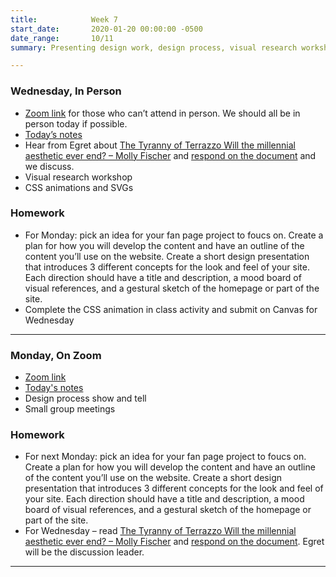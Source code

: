 ```yaml
---
title:            Week 7
start_date:       2020-01-20 00:00:00 -0500
date_range:       10/11
summary: Presenting design work, design process, visual research workshop, CSS animations

---
```


### Wednesday, In Person
- [Zoom link](https://zoom.us/j/7047994536?pwd=RThBZ0oyWHd5M2RZcmFNQUVwUFJHUT09) for those who can&rsquo;t attend in person. We should all be in person today if possible.
- [Today&rsquo;s notes](https://paper.dropbox.com/doc/Penn-Week-7b-Visual-Research-Workshop-CSS-Animations--BUIYZpTjZCrIaU3Vf~8BU8YxAQ-xRXF6faRzvwvliUklIin9)
- Hear from Egret about [The Tyranny of Terrazzo Will the millennial aesthetic ever end? – Molly Fischer](https://www.thecut.com/2020/03/will-the-millennial-aesthetic-ever-end.html) and [respond on the document](https://paper.dropbox.com/doc/Penn-Art-of-Web-F21-Reading-Reflections--BTnHYPjTk_pbD8IK7pD8MPImAQ-DPFsc5O6umbnRZ94cZyFY) and we discuss.
- Visual research workshop
- CSS animations and SVGs

### Homework
- For  Monday: pick an idea for your fan page project to foucs on. Create a plan for how you will develop the content and have an outline of the content you&rsquo;ll use on the website. Create a short design presentation that introduces 3 different concepts for the look and feel of your site. Each direction should have a title and description, a mood board of visual references, and a gestural sketch of the homepage or part of the site. 
- Complete the CSS animation in class activity and submit on Canvas for Wednesday


---

### Monday, On Zoom

- [Zoom link](https://zoom.us/j/7047994536?pwd=RThBZ0oyWHd5M2RZcmFNQUVwUFJHUT09) 
- [Today's notes](https://paper.dropbox.com/doc/Penn-Week-7a-Design-Process--BUGDSB8YfnZGizCR0VlEU~AgAQ-4zcp3rc6wu7exJHwG27Ri)
- Design process show and tell
- Small group meetings


### Homework

- For next Monday: pick an idea for your fan page project to foucs on. Create a plan for how you will develop the content and have an outline of the content you&rsquo;ll use on the website. Create a short design presentation that introduces 3 different concepts for the look and feel of your site. Each direction should have a title and description, a mood board of visual references, and a gestural sketch of the homepage or part of the site.  
- For Wednesday – read [The Tyranny of Terrazzo Will the millennial aesthetic ever end? – Molly Fischer](https://www.thecut.com/2020/03/will-the-millennial-aesthetic-ever-end.html) and [respond on the document](https://paper.dropbox.com/doc/Penn-Art-of-Web-F21-Reading-Reflections--BTnHYPjTk_pbD8IK7pD8MPImAQ-DPFsc5O6umbnRZ94cZyFY). Egret will be the discussion leader.

---
